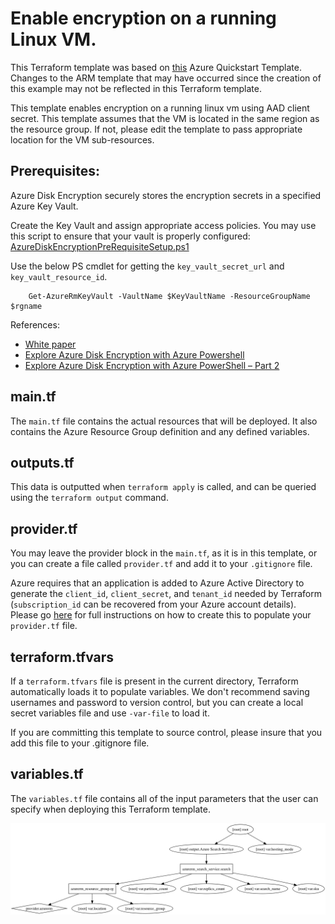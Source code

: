 # Enable encryption on a running Linux VM. 

This Terraform template was based on [this](https://github.com/Azure/azure-quickstart-templates/tree/master/201-encrypt-running-linux-vm) Azure Quickstart Template. Changes to the ARM template that may have occurred since the creation of this example may not be reflected in this Terraform template.

This template enables encryption on a running linux vm using AAD client secret. This template assumes that the VM is located in the same region as the resource group. If not, please edit the template to pass appropriate location for the VM sub-resources.

## Prerequisites:
Azure Disk Encryption securely stores the encryption secrets in a specified Azure Key Vault.

Create the Key Vault and assign appropriate access policies. You may use this script to ensure that your vault is properly configured: [AzureDiskEncryptionPreRequisiteSetup.ps1](https://github.com/Azure/azure-powershell/blob/10fc37e9141af3fde6f6f79b9d46339b73cf847d/src/ResourceManager/Compute/Commands.Compute/Extension/AzureDiskEncryption/Scripts/AzureDiskEncryptionPreRequisiteSetup.ps1)

Use the below PS cmdlet for getting the `key_vault_secret_url` and `key_vault_resource_id`.

```
    Get-AzureRmKeyVault -VaultName $KeyVaultName -ResourceGroupName $rgname
```

References:

- [White paper](https://azure.microsoft.com/en-us/documentation/articles/azure-security-disk-encryption/)
- [Explore Azure Disk Encryption with Azure Powershell](https://blogs.msdn.microsoft.com/azuresecurity/2015/11/16/explore-azure-disk-encryption-with-azure-powershell/)
- [Explore Azure Disk Encryption with Azure PowerShell – Part 2](http://blogs.msdn.com/b/azuresecurity/archive/2015/11/21/explore-azure-disk-encryption-with-azure-powershell-part-2.aspx)


## main.tf
The `main.tf` file contains the actual resources that will be deployed. It also contains the Azure Resource Group definition and any defined variables. 

## outputs.tf
This data is outputted when `terraform apply` is called, and can be queried using the `terraform output` command.

## provider.tf
You may leave the provider block in the `main.tf`, as it is in this template, or you can create a file called `provider.tf` and add it to your `.gitignore` file.

Azure requires that an application is added to Azure Active Directory to generate the `client_id`, `client_secret`, and `tenant_id` needed by Terraform (`subscription_id` can be recovered from your Azure account details). Please go [here](https://www.terraform.io/docs/providers/azurerm/) for full instructions on how to create this to populate your `provider.tf` file.

## terraform.tfvars
If a `terraform.tfvars` file is present in the current directory, Terraform automatically loads it to populate variables. We don't recommend saving usernames and password to version control, but you can create a local secret variables file and use `-var-file` to load it.

If you are committing this template to source control, please insure that you add this file to your .gitignore file.

## variables.tf
The `variables.tf` file contains all of the input parameters that the user can specify when deploying this Terraform template.

![graph](/examples/azure-search-create/graph.png)